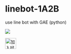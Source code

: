 # linebot-1A2B
use line bot with GAE (python)

<img src="http://qr-official.line.me/L/8rjR_FLSIl.png">

<a href="https://line.me/R/ti/p/%40prt0223n"><img height="36" border="0" alt="加入好友" src="https://scdn.line-apps.com/n/line_add_friends/btn/zh-Hant.png"></a>
